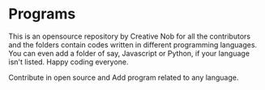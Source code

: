 # Programs

This is an opensource repository by Creative Nob for all the contributors and the folders contain codes written in different programming languages. You can even add a folder of say, Javascript or Python, if your language isn't listed. Happy coding everyone.

Contribute in open source and Add program related to any language.
